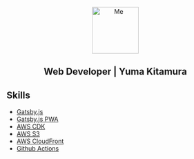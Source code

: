 <p align="center">
  <img src='https://github.com/jiyuujin/yuukit.me/blob/master/bakeneko.svg?sanitize=true' alt="Me" title="Me" width="108px" height='108px'/>
</p>

<div align="center">
  <h2>Web Developer | Yuma Kitamura</h2>
</div>

## Skills

- [Gatsby.js](https://www.gatsbyjs.org/)
- [Gatsby.js PWA](https://www.gatsbyjs.org/docs/progressive-web-app/)
- [AWS CDK](https://aws.amazon.com/jp/cdk/)
- [AWS S3](https://aws.amazon.com/jp/s3/)
- [AWS CloudFront](https://aws.amazon.com/jp/cloudfront/)
- [Github Actions](https://docs.github.com/ja/actions/language-and-framework-guides/using-nodejs-with-github-actions)
